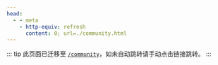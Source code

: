 ```yaml
---
head:
  - - meta
    - http-equiv: refresh
      content: 0; url=./community.html
---
```


::: tip
此页面已迁移至 [`/community`](./community.html)，如未自动跳转请手动点击链接跳转。
:::
